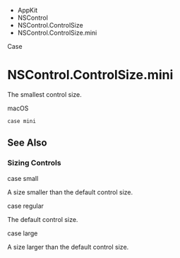 

- AppKit
- NSControl
- NSControl.ControlSize
-  NSControl.ControlSize.mini 

Case

# NSControl.ControlSize.mini

The smallest control size.

macOS

``` source
case mini
```

## See Also

### Sizing Controls

case small

A size smaller than the default control size.

case regular

The default control size.

case large

A size larger than the default control size.

